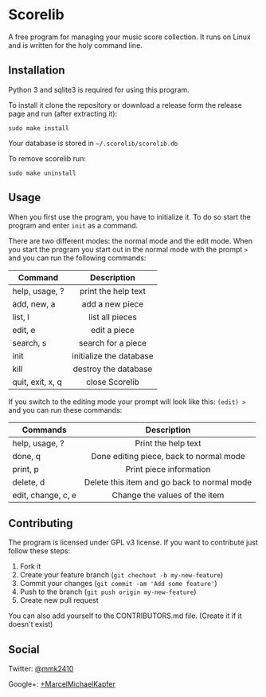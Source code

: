 # Scorelib

A free program for managing your music score collection. It runs on Linux and is written for the holy command line.

## Installation

Python 3 and sqlite3 is required for using this program.

To install it clone the repository or download a release form the release page and run (after extracting it):

```
sudo make install
```

Your database is stored in `~/.scorelib/scorelib.db`

To remove scorelib run:

```
sudo make uninstall
```

## Usage

When you first use the program, you have to initialize it. To do so start the program and enter `init` as a command.

There are two different modes: the normal mode and the edit mode. When you start the program you start out in the normal mode with the prompt ` > ` and you can run the following commands:

| Command          |         Description        |
|------------------|:--------------------------:|
| help, usage, ?   | print the help text        |
| add, new, a      | add a new piece            |
| list, l          | list all pieces            |
| edit, e          | edit a piece               |
| search, s        | search for a piece         |
| init             | initialize the database    |
| kill             | destroy the database       |
| quit, exit, x, q | close Scorelib             |

If you switch to the editing mode your prompt will look like this: ` (edit) > ` and you can run these commands:

| Commands           |          Description                        |
|--------------------|:-------------------------------------------:|
| help, usage, ?     | Print the help text                         |
| done, q            | Done editing piece, back to normal mode     |
| print, p           | Print piece information                     |
| delete, d          | Delete this item and go back to normal mode |
| edit, change, c, e | Change the values of the item               |

## Contributing

The program is licensed under GPL v3 license. If you want to contribute just follow these steps:

 1. Fork it
 2. Create your feature branch (`git chechout -b my-new-feature`)
 3. Commit your changes (`git commit -am 'Add some feature'`)
 4. Push to the branch (`git push origin my-new-feature`)
 5. Create new pull request

You can also add yourself to the CONTRIBUTORS.md file. (Create it if it doesn't exist)

## Social

Twitter: [@mmk2410](https://twitter.com/mmk2410)

Google+: [+MarcelMichaelKapfer](https://plus.google.com/+MarcelMichaelKapfer)
